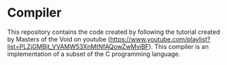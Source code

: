 # Compiler 

This repository contains the code created by following the tutorial created by Masters of the Void on youtube (https://www.youtube.com/playlist?list=PLZjGMBjt_VVAMW53XnMtNfAQowZwMviBF). This compiler is an implementation of a subset of the C programming language. 